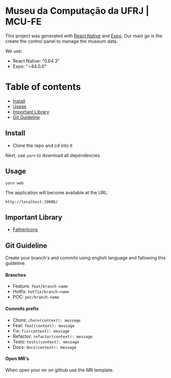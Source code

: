 # Museu da Computação da UFRJ  | MCU-FE

This project was generated with [React Native](https://reactnative.dev) and [Expo](https://expo.dev). Our main go is the create the control panel to manage the museum data.


We use:
 - React Native: "0.64.3"
 - Expo: "~44.0.0" 

Table of contents
=================

  * [Install](#install)
  * [Usage](#usage)
  * [Important Library](#important-library)
  * [Git Guideline](#git-guideline)

## Install

+ Clone the repo and cd into it

Next, use `yarn` to download all dependencies.
## Usage

```
yarn web
```

The application will become available at the URL:

```
http://localhost:19006/
```

## Important Library 

- [FatherIcons](https://github.com/feathericons/react-feather)

## Git Guideline
Create your branch's and commits using english language and fallowing this guideline.

#### Branches
- Feature:  `feat/branch-name`
- Hotfix: `hotfix/branch-name`
- POC: `poc/branch-name`

#### Commits prefix
- Chore: `chore(context): message`
- Feat: `feat(context): message`
- Fix: `fix(context): message`
- Refactor: `refactor(context): message`
- Tests: `tests(context): message`
- Docs: `docs(context): message`

#### Open MR's

When open your mr on github use the MR template.
